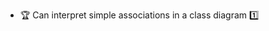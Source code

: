 * <span id="outcome-classDiagrams-associations-basics-one">:trophy: Can interpret simple associations in a class diagram :one:</span>
